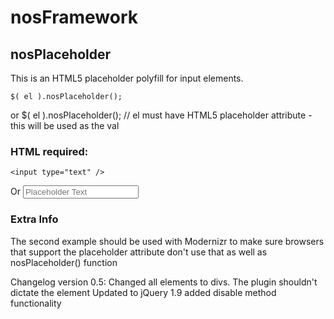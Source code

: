 # nosFramework

## nosPlaceholder
This is an HTML5 placeholder polyfill for input elements.

	$( el ).nosPlaceholder();
or
	$( el ).nosPlaceholder(); // el must have HTML5 placeholder attribute - this will be used as the val

### HTML required:
	<input type="text" />
Or
	<input type="text" placeholder="Placeholder Text" />


	
### Extra Info
The second example should be used with Modernizr to make sure browsers that support the placeholder attribute don't use that as well as nosPlaceholder() function

Changelog version 0.5:
Changed all elements to divs. The plugin shouldn't dictate the element
Updated to jQuery 1.9
added disable method functionality